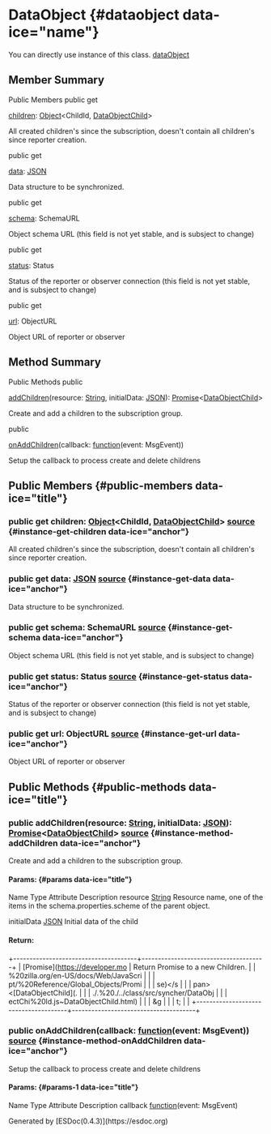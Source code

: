 </div>
<div class="self-detail detail">

DataObject {#dataobject data-ice="name"}
==========

<div class="instance-docs" data-ice="instanceDocs">

<span>You can directly use instance of this class.</span> <span
data-ice="instanceDoc"><span>[dataObject](../../../variable/index.html#static-variable-dataObject)</span></span>

</div>

</div>

<div data-ice="memberSummary">

Member Summary
--------------

Public Members <span class="access" data-ice="access">public</span>
<span class="kind" data-ice="kind">get</span> <span class="override"
data-ice="override"></span>
<div>

<span
data-ice="name"><span>[children](../../../class/src/syncher/DataObject.js~DataObject.html#instance-get-children)</span></span><span
data-ice="signature">:
<span>[Object](https://developer.mozilla.org/en-US/docs/Web/JavaScript/Reference/Global_Objects/Object)</span>&lt;<span>ChildId</span>,
<span>[DataObjectChild](../../../class/src/syncher/DataObjectChild.js~DataObjectChild.html)</span>&gt;</span>

</div>

<div>

<div data-ice="description">

All created children's since the subscription, doesn't contain all
children's since reporter creation.

</div>

</div>

<span class="access" data-ice="access">public</span> <span class="kind"
data-ice="kind">get</span> <span class="override"
data-ice="override"></span>
<div>

<span
data-ice="name"><span>[data](../../../class/src/syncher/DataObject.js~DataObject.html#instance-get-data)</span></span><span
data-ice="signature">:
<span>[JSON](https://developer.mozilla.org/en-US/docs/Web/JavaScript/Reference/Global_Objects/JSON)</span></span>

</div>

<div>

<div data-ice="description">

Data structure to be synchronized.

</div>

</div>

<span class="access" data-ice="access">public</span> <span class="kind"
data-ice="kind">get</span> <span class="override"
data-ice="override"></span>
<div>

<span
data-ice="name"><span>[schema](../../../class/src/syncher/DataObject.js~DataObject.html#instance-get-schema)</span></span><span
data-ice="signature">: <span>SchemaURL</span></span>

</div>

<div>

<div data-ice="description">

Object schema URL (this field is not yet stable, and is subsject to
change)

</div>

</div>

<span class="access" data-ice="access">public</span> <span class="kind"
data-ice="kind">get</span> <span class="override"
data-ice="override"></span>
<div>

<span
data-ice="name"><span>[status](../../../class/src/syncher/DataObject.js~DataObject.html#instance-get-status)</span></span><span
data-ice="signature">: <span>Status</span></span>

</div>

<div>

<div data-ice="description">

Status of the reporter or observer connection (this field is not yet
stable, and is subsject to change)

</div>

</div>

<span class="access" data-ice="access">public</span> <span class="kind"
data-ice="kind">get</span> <span class="override"
data-ice="override"></span>
<div>

<span
data-ice="name"><span>[url](../../../class/src/syncher/DataObject.js~DataObject.html#instance-get-url)</span></span><span
data-ice="signature">: <span>ObjectURL</span></span>

</div>

<div>

<div data-ice="description">

Object URL of reporter or observer

</div>

</div>

</div>

<div data-ice="methodSummary">

Method Summary
--------------

Public Methods <span class="access" data-ice="access">public</span>
<span class="override" data-ice="override"></span>
<div>

<span
data-ice="name"><span>[addChildren](../../../class/src/syncher/DataObject.js~DataObject.html#instance-method-addChildren)</span></span><span
data-ice="signature">(resource:
<span>[String](https://developer.mozilla.org/en-US/docs/Web/JavaScript/Reference/Global_Objects/String)</span>,
initialData:
<span>[JSON](https://developer.mozilla.org/en-US/docs/Web/JavaScript/Reference/Global_Objects/JSON)</span>):
<span>[Promise](https://developer.mozilla.org/en-US/docs/Web/JavaScript/Reference/Global_Objects/Promise)</span>&lt;<span>[DataObjectChild](../../../class/src/syncher/DataObjectChild.js~DataObjectChild.html)</span>&gt;</span>

</div>

<div>

<div data-ice="description">

Create and add a children to the subscription group.

</div>

</div>

<span class="access" data-ice="access">public</span> <span
class="override" data-ice="override"></span>
<div>

<span
data-ice="name"><span>[onAddChildren](../../../class/src/syncher/DataObject.js~DataObject.html#instance-method-onAddChildren)</span></span><span
data-ice="signature">(callback:
<span><span>[function](https://developer.mozilla.org/en-US/docs/Web/JavaScript/Reference/Global_Objects/Function)</span><span>(event:
<span>MsgEvent</span>)</span></span>)</span>

</div>

<div>

<div data-ice="description">

Setup the callback to process create and delete childrens

</div>

</div>

</div>

<div data-ice="memberDetails">

Public Members {#public-members data-ice="title"}
--------------

<div class="detail" data-ice="detail">

### <span class="access" data-ice="access">public</span> <span class="kind" data-ice="kind">get</span> <span data-ice="name">children</span><span data-ice="signature">: <span>[Object](https://developer.mozilla.org/en-US/docs/Web/JavaScript/Reference/Global_Objects/Object)</span>&lt;<span>ChildId</span>, <span>[DataObjectChild](../../../class/src/syncher/DataObjectChild.js~DataObjectChild.html)</span>&gt;</span> <span class="right-info"> <span data-ice="source"><span>[source](../../../file/src/syncher/DataObject.js.html#lineNumber88)</span></span> </span> {#instance-get-children data-ice="anchor"}

<div data-ice="description">

All created children's since the subscription, doesn't contain all
children's since reporter creation.

</div>

<div data-ice="properties">

</div>

</div>

<div class="detail" data-ice="detail">

### <span class="access" data-ice="access">public</span> <span class="kind" data-ice="kind">get</span> <span data-ice="name">data</span><span data-ice="signature">: <span>[JSON](https://developer.mozilla.org/en-US/docs/Web/JavaScript/Reference/Global_Objects/JSON)</span></span> <span class="right-info"> <span data-ice="source"><span>[source](../../../file/src/syncher/DataObject.js.html#lineNumber82)</span></span> </span> {#instance-get-data data-ice="anchor"}

<div data-ice="description">

Data structure to be synchronized.

</div>

<div data-ice="properties">

</div>

</div>

<div class="detail" data-ice="detail">

### <span class="access" data-ice="access">public</span> <span class="kind" data-ice="kind">get</span> <span data-ice="name">schema</span><span data-ice="signature">: <span>SchemaURL</span></span> <span class="right-info"> <span data-ice="source"><span>[source](../../../file/src/syncher/DataObject.js.html#lineNumber70)</span></span> </span> {#instance-get-schema data-ice="anchor"}

<div data-ice="description">

Object schema URL (this field is not yet stable, and is subsject to
change)

</div>

<div data-ice="properties">

</div>

</div>

<div class="detail" data-ice="detail">

### <span class="access" data-ice="access">public</span> <span class="kind" data-ice="kind">get</span> <span data-ice="name">status</span><span data-ice="signature">: <span>Status</span></span> <span class="right-info"> <span data-ice="source"><span>[source](../../../file/src/syncher/DataObject.js.html#lineNumber76)</span></span> </span> {#instance-get-status data-ice="anchor"}

<div data-ice="description">

Status of the reporter or observer connection (this field is not yet
stable, and is subsject to change)

</div>

<div data-ice="properties">

</div>

</div>

<div class="detail" data-ice="detail">

### <span class="access" data-ice="access">public</span> <span class="kind" data-ice="kind">get</span> <span data-ice="name">url</span><span data-ice="signature">: <span>ObjectURL</span></span> <span class="right-info"> <span data-ice="source"><span>[source](../../../file/src/syncher/DataObject.js.html#lineNumber64)</span></span> </span> {#instance-get-url data-ice="anchor"}

<div data-ice="description">

Object URL of reporter or observer

</div>

<div data-ice="properties">

</div>

</div>

</div>

<div data-ice="methodDetails">

Public Methods {#public-methods data-ice="title"}
--------------

<div class="detail" data-ice="detail">

### <span class="access" data-ice="access">public</span> <span data-ice="name">addChildren</span><span data-ice="signature">(resource: <span>[String](https://developer.mozilla.org/en-US/docs/Web/JavaScript/Reference/Global_Objects/String)</span>, initialData: <span>[JSON](https://developer.mozilla.org/en-US/docs/Web/JavaScript/Reference/Global_Objects/JSON)</span>): <span>[Promise](https://developer.mozilla.org/en-US/docs/Web/JavaScript/Reference/Global_Objects/Promise)</span>&lt;<span>[DataObjectChild](../../../class/src/syncher/DataObjectChild.js~DataObjectChild.html)</span>&gt;</span> <span class="right-info"> <span data-ice="source"><span>[source](../../../file/src/syncher/DataObject.js.html#lineNumber127)</span></span> </span> {#instance-method-addChildren data-ice="anchor"}

<div data-ice="description">

Create and add a children to the subscription group.

</div>

<div data-ice="properties">

<div data-ice="properties">

#### Params: {#params data-ice="title"}

Name Type Attribute Description resource
<span>[String](https://developer.mozilla.org/en-US/docs/Web/JavaScript/Reference/Global_Objects/String)</span>
Resource name, one of the items in the schema.properties.scheme of the
parent object.

initialData
<span>[JSON](https://developer.mozilla.org/en-US/docs/Web/JavaScript/Reference/Global_Objects/JSON)</span>
Initial data of the child

</div>

</div>

<div class="return-params" data-ice="returnParams">

#### Return:

+--------------------------------------+--------------------------------------+
| <span>[Promise](https://developer.mo | Return Promise to a new Children.    |
| %20zilla.org/en-US/docs/Web/JavaScri |                                      |
| pt/%20Reference/Global_Objects/Promi |                                      |
| se)&lt;/s                            |                                      |
| pan&gt;&lt;<span>[DataObjectChild](. |                                      |
| ./.%20./../class/src/syncher/DataObj |                                      |
| ectChi%20ld.js~DataObjectChild.html) |                                      |
| </span>&g                            |                                      |
| t;                                   |                                      |
+--------------------------------------+--------------------------------------+

<div data-ice="returnProperties">

</div>

</div>

</div>

<div class="detail" data-ice="detail">

### <span class="access" data-ice="access">public</span> <span data-ice="name">onAddChildren</span><span data-ice="signature">(callback: <span><span>[function](https://developer.mozilla.org/en-US/docs/Web/JavaScript/Reference/Global_Objects/Function)</span><span>(event: <span>MsgEvent</span>)</span></span>)</span> <span class="right-info"> <span data-ice="source"><span>[source](../../../file/src/syncher/DataObject.js.html#lineNumber160)</span></span> </span> {#instance-method-onAddChildren data-ice="anchor"}

<div data-ice="description">

Setup the callback to process create and delete childrens

</div>

<div data-ice="properties">

<div data-ice="properties">

#### Params: {#params-1 data-ice="title"}

Name Type Attribute Description callback
<span><span>[function](https://developer.mozilla.org/en-US/docs/Web/JavaScript/Reference/Global_Objects/Function)</span><span>(event:
<span>MsgEvent</span>)</span></span>

</div>

</div>

</div>

</div>

</div>
Generated by [ESDoc<span
data-ice="esdocVersion">(0.4.3)</span>](https://esdoc.org)
